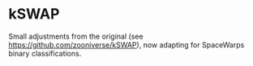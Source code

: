 # kSWAP
Small adjustments from the original (see https://github.com/zooniverse/kSWAP), now adapting for SpaceWarps binary classifications. 
